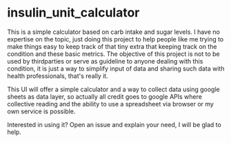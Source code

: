 # insulin_unit_calculator

This is a simple calculator based on carb intake and sugar levels. I have no expertise on the topic, just doing this project to help people like me trying to make things easy to keep track of that tiny extra that keeping track on the condition and these basic metrics. The objective of this project is not to be used by thirdparties or serve as guideline to anyone dealing with this condition, it is just a way to simplify input of data and sharing such data with health professionals, that's really it.

This UI will offer a simple calculator and a way to collect data using google sheets as data layer, so actually all credit goes to google APIs where collective reading and the ability to use a spreadsheet via browser or my own service is possible.

Interested in using it? Open an issue and explain your need, I will be glad to help.
